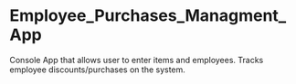 # Employee_Purchases_Managment_App
Console App that allows user to enter items and employees. Tracks employee discounts/purchases on the system.
